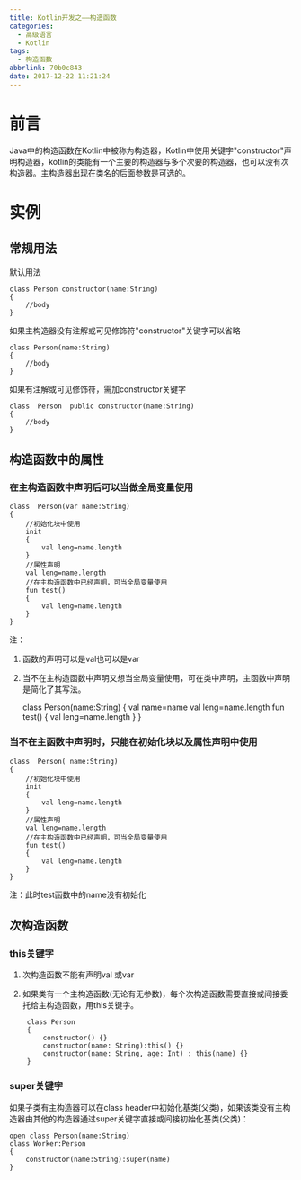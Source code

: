 ```yaml
---
title: Kotlin开发之——构造函数
categories:
  - 高级语言
  - Kotlin
tags:
  - 构造函数
abbrlink: 70b0c843
date: 2017-12-22 11:21:24
---
```

# 前言   
Java中的构造函数在Kotlin中被称为构造器，Kotlin中使用关键字"constructor"声明构造器，kotlin的类能有一个主要的构造器与多个次要的构造器，也可以没有次构造器。主构造器出现在类名的后面参数是可选的。   
<!--more-->

# 实例   
## 常规用法   
默认用法   

	class Person constructor(name:String)
	{
		//body
	}
如果主构造器没有注解或可见修饰符"constructor"关键字可以省略  

	class Person(name:String)
	{
		//body
	}

如果有注解或可见修饰符，需加constructor关键字  

	class  Person  public constructor(name:String)
	{
		//body
	}

## 构造函数中的属性  

### 在主构造函数中声明后可以当做全局变量使用  

	class  Person(var name:String)
	{
    	//初始化块中使用
    	init 
		{
        	val leng=name.length
    	}
    	//属性声明
    	val leng=name.length
    	//在主构造函数中已经声明，可当全局变量使用
    	fun test()
		{
        	val leng=name.length
    	}
	}
注：  
1. 函数的声明可以是val也可以是var
2. 当不在主构造函数中声明又想当全局变量使用，可在类中声明，主函数中声明是简化了其写法。  

	class Person(name:String)
	{
    	val name=name
    	val leng=name.length
    	fun test()
		{
        	val leng=name.length
    	}
	}
### 当不在主函数中声明时，只能在初始化块以及属性声明中使用   

	class  Person( name:String)
	{
    	//初始化块中使用
    	init 
		{
        	val leng=name.length
    	}
    	//属性声明
    	val leng=name.length
    	//在主构造函数中已经声明，可当全局变量使用
    	fun test()
		{
        	val leng=name.length
    	}
	}
注：此时test函数中的name没有初始化   

## 次构造函数  
### this关键字 
1. 次构造函数不能有声明val 或var
2. 如果类有一个主构造函数(无论有无参数)，每个次构造函数需要直接或间接委托给主构造函数，用this关键字。  


		class Person 
		{
    		constructor() {}
    		constructor(name: String):this() {}
			constructor(name: String, age: Int) : this(name) {}
		}
### super关键字 
如果子类有主构造器可以在class header中初始化基类(父类)，如果该类没有主构造器由其他的构造器通过super关键字直接或间接初始化基类(父类)：  

	open class Person(name:String)
	class Worker:Person
	{
    	constructor(name:String):super(name)
	}


